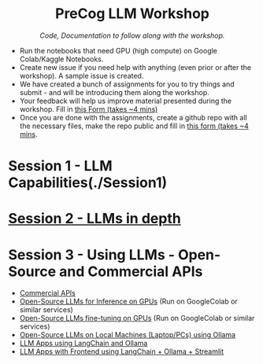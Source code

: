 <h1 align="center">PreCog LLM Workshop</h1>
<p align="center"><i>Code, Documentation to follow along with the workshop. </i></p>

- Run the notebooks that need GPU (high compute) on Google Colab/Kaggle Notebooks.
- Create new issue if you need help with anything (even prior or after the workshop). A sample issue is created.
- We have created a bunch of assignments for you to try things and submit - and will be introducing them along the workshop.
- Your feedback will help us improve material presented during the workshop. Fill in [this Form (takes ~4 mins)](https://forms.office.com/r/2xPT7D7P0G)
- Once you are done with the assignments, create a github repo with all the necessary files, make the repo public and fill in [this form (takes ~4 mins](https://forms.office.com/r/puwCBbFq5V). 


# Session 1 - LLM Capabilities(./Session1)

# [Session 2 - LLMs in depth](./Session2) 

# Session 3 - Using LLMs - Open-Source and Commercial APIs
- [Commercial APIs](./Session3/commercial_llm_apis.ipynb)
- [Open-Source LLMs for Inference on GPUs](./Session3/generation_with_opensource_LLMs.ipynb) (Run on GoogleColab or similar services)
- [Open-Source LLMs fine-tuning on GPUs](./Session3/fine-tuning-llms.ipynb) (Run on GoogleColab or similar services)
- [Open-Source LLMs on Local Machines (Laptop/PCs) using Ollama](./Session3/ollama.md)
- [LLM Apps using LangChain and Ollama](./Session3/langchainpy_with_ollama.md)
- [LLM Apps with Frontend using LangChain + Ollama + Streamlit](./Session3/LLMAppWIthFrontEnd)
